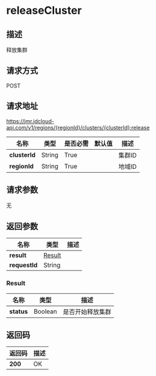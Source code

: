 # releaseCluster


## 描述
释放集群


## 请求方式
POST

## 请求地址
https://jmr.jdcloud-api.com/v1/regions/{regionId}/clusters/{clusterId}:release

|名称|类型|是否必需|默认值|描述|
|---|---|---|---|---|
|**clusterId**|String|True| |集群ID|
|**regionId**|String|True| |地域ID|

## 请求参数
无


## 返回参数
|名称|类型|描述|
|---|---|---|
|**result**|[Result](releasecluster#result)| |
|**requestId**|String| |

### <div id="result">Result</div>
|名称|类型|描述|
|---|---|---|
|**status**|Boolean|是否开始释放集群|

## 返回码
|返回码|描述|
|---|---|
|**200**|OK|
